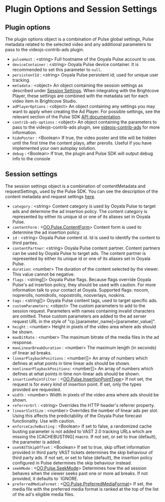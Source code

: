 # Plugin Options and Session Settings

## <a name="plugin-options"></a>Plugin options

The plugin options object is a combination of Pulse global settings, Pulse metadata related to the selected video and any additional parameters to pass to the videojs-contrib-ads plugin.

* `pulseHost` : &lt;string\> Full hostname of the Ooyala Pulse account to use.
* `deviceContainer` : &lt;string\> Ooyala Pulse device container. It is recommended to set this parameter to `null`.
* `persistentId` : &lt;string\> Ooyala Pulse persistent id; used for unique user tracking.
* `metadata` : &lt;object> An object containing the session settings as described under [Session Settings](#session-settings). When integrating with the Brightcove Player, these settings are combined with the metadata set for each video item in Brightcove Studio.
* `adPlayerOptions` : &lt;object> An object containing any settings you may want to apply when creating the Ad Player. For possible settings, see the relevant section of the Pulse SDK [API documentation](http://pulse-sdks.ooyala.com/pulse-html5/latest/OO.Pulse.html#.AdPlayerSettings__anchor).
* `contrib-ads-options` : &lt;object> An object containing the parameters to pass to the videojs-contrib-ads plugin, see [videojs-contrib-ads](https://github.com/videojs/videojs-contrib-ads) for more information.
* `hidePoster` : &lt;Boolean> If true, the video poster and title will be hidden until the first time the content plays, after prerolls. Useful if you have implemented your own autoplay solution.
* `debug` : &lt;Boolean> If true, the plugin and Pulse SDK will output debug info to the console

## <a name="session-settings"></a>Session settings

The session settings object is a combination of contentMetadata and requestSettings, used by the Pulse SDK. You can see the description of the content metadata and request settings [here](http://pulse-sdks.ooyala.com/pulse-html5/latest/OO.Pulse.html).

* `category` : &lt;string\> Content category is used by Ooyala Pulse to target ads and determine the ad insertion policy. The content category is represented by either its unique id or one of its aliases set in Ooyala Pulse.
* `contentForm` : &lt;[OO.Pulse.ContentForm](http://pulse-sdks.ooyala.com/pulse-html5/latest/OO.Pulse.html#.ContentForm)> Content form is used to determine the ad insertion policy.
* `id` : &lt;string>  Ooyala Pulse content id. Id is used to identify the content to third parties.
* `contentPartner`: &lt;string> Ooyala Pulse content partner. Content partners can be used by Ooyala Pulse to target ads. The content partner is represented by either its unique id or one of its aliases set in Ooyala Pulse.
* `duration`: &lt;number>  The duration of the content selected by the viewer. This value cannot be negative.
* `flags` : &lt;string[]> Ooyala Pulse flags. Because flags override Ooyala Pulse's ad insertion policy, they should be used with caution. For more information talk to your contact at Ooyala. Supported flags: nocom, noprerolls, nomidrolls, nopostrolls, nooverlays, noskins.
* `tags` : &lt;string[]> Ooyala Pulse content tags, used to target specific ads.
* `customParameters`: &lt;object>  The custom parameters to add to the session request. Parameters with names containing invalid characters are omitted. These custom parameters are added to the ad server request URL in the style of "cp.[parameter_name]=[parameter_value]".
* `height` : &lt;number>  Height in pixels of the video area where ads should be shown.
* `maxBitRate` : &lt;number>  The maximum bitrate of the media files in the ad response.
* `maxLinearBreakDuration` : &lt;number>  The maximum length (in seconds) of linear ad breaks.
* `linearPlaybackPositions` : &lt;number[]> An array of numbers which defines at what points in time linear ads should be shown.
* `nonlinearPlaybackPositions`: &lt;number[]>  An array of numbers which defines at what points in time non-linear ads should be shown.
* `insertionPointFilter` : &lt;[OO.Pulse.InsertionPointType](http://pulse-sdks.ooyala.com/pulse-html5/latest/OO.Pulse.html#.InsertionPointType)>  If not set, the request is for every kind of insertion point. If set, only the types provided are requested.
* `width` : &lt;number>  Width in pixels of the video area where ads should be shown.
* `referrerUrl` : &lt;string>  Overrides the HTTP header's referrer property.
* `linearSlotSize` : &lt;number>  Overrides the number of linear ads per slot. Using this affects the predictability of the Ooyala Pulse forecast functionality. Use with caution.
* `enforceCacheBusting` : &lt;Boolean> If set to false, a randomized cache busting parameter is not added to VAST 2.0 tracking URLs which are missing the [CACHEBUSTING] macro. If not set, or set to true (default), the parameter is added.
* `useVASTSkipOffset` : &lt;Boolean> If set to true, skip offset information provided in third party VAST tickets determines the skip behaviour of third party ads. If not set, or set to false (default), the insertion policy configured in Pulse determines the skip behaviour instead.
* `seekMode` : &lt;[OO.Pulse.SeekMode](http://pulse-sdks.ooyala.com/pulse-html5/latest/OO.Pulse.html#.SeekMode)> Determines how the ad session behaves when the viewer seeks past one or more ad breaks. If not provided, it defaults to `IGNORE.
* `preferredMediaFormat` : &lt;[OO.Pulse.PreferredMediaFormat](http://pulse-sdks.ooyala.com/pulse-html5/latest/OO.Pulse.html#.PreferredMediaFormat)> If set, the media file with the preferred media format is ranked at the top of the list of the ad's eligible media files.

